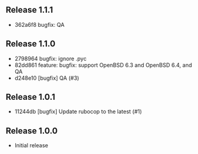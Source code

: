 ## Release 1.1.1

* 362a6f8 bugfix: QA

## Release 1.1.0

* 2798964 bugfix: ignore .pyc
* 82dd861 feature: bugfix: support OpenBSD 6.3 and OpenBSD 6.4, and QA
* d248e10 [bugfix] QA (#3)

## Release 1.0.1

* 11244db [bugfix] Update rubocop to the latest (#1)

## Release 1.0.0

* Initial release
